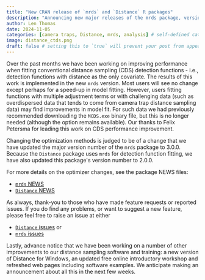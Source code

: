 ```yaml
---
title: "New CRAN release of `mrds` and `Distance` R packages"
description: "Announcing new major releases of the mrds package, version 3.0.0, and Distance package, version 2.0.0."
author: Len Thomas
date: 2024-11-05
categories: [camera traps, Distance, mrds, analysis] # self-defined categories
image: distance_ctds.png
draft: false # setting this to `true` will prevent your post from appearing on your listing page until you're ready!
---
```


Over the past months we have been working on improving performance when fitting conventional distance sampling (CDS) detection functions - i.e., detection functions with distance as the only covariate.  The results of this work is implemented in the new `mrds` version.  Most users will see no change except perhaps for a speed-up in model fitting.  However, users fitting functions with multiple adjustment terms or with challenging data (such as overdispersed data that tends to come from camera trap distance sampling data) may find improvements in model fit.  For such data we had previously recommended downloading the `MCDS.exe` binary file, but this is no longer needed (although the option remains available). Our thanks to Felix Petersma for leading this work on CDS performance improvement.

Changing the optimization methods is judged to be of a change that we have updated the major version number of the `mrds` package to 3.0.0.  Because the `Distance` package uses `mrds` for detection function fitting, we have also updated this package's version number to 2.0.0.

For more details on the optimizer changes, see the package NEWS files:
* [`mrds` NEWS](https://cran.r-project.org/web/packages/mrds/NEWS)
* [`Distance` NEWS](https://cran.r-project.org/web/packages/Distance/NEWS)

As always, thank-you to those who have made feature requests or reported issues. If you do find any problems, or want to suggest a new feature, please feel free to raise an issue at either
* [`Distance` issues](https://github.com/DistanceDevelopment/Distance/issues) or 
* [`mrds` issues](https://github.com/DistanceDevelopment/mrds/issues)

Lastly, advance notice that we have been working on a number of other improvements to our distance sampling software and training: a new version of Distance for Windows, an updated free online introductory workshop and refreshed web pages including software examples.  We anticipate making an announcement about all this in the next few weeks.
